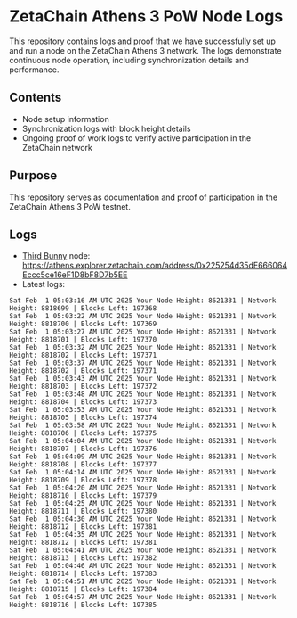 # ZetaChain Athens 3 PoW Node Logs
This repository contains logs and proof that we have successfully set up and run a node on the ZetaChain Athens 3 network. The logs demonstrate continuous node operation, including synchronization details and performance.

## Contents
- Node setup information
- Synchronization logs with block height details
- Ongoing proof of work logs to verify active participation in the ZetaChain network

## Purpose
This repository serves as documentation and proof of participation in the ZetaChain Athens 3 PoW testnet.

## Logs

- [Third Bunny](https://thirdbunny.xyz/) node: https://athens.explorer.zetachain.com/address/0x225254d35dE666064Eccc5ce16eF1D8bF8D7b5EE
- Latest logs:
```
Sat Feb  1 05:03:16 AM UTC 2025 Your Node Height: 8621331 | Network Height: 8818699 | Blocks Left: 197368
Sat Feb  1 05:03:22 AM UTC 2025 Your Node Height: 8621331 | Network Height: 8818700 | Blocks Left: 197369
Sat Feb  1 05:03:27 AM UTC 2025 Your Node Height: 8621331 | Network Height: 8818701 | Blocks Left: 197370
Sat Feb  1 05:03:32 AM UTC 2025 Your Node Height: 8621331 | Network Height: 8818702 | Blocks Left: 197371
Sat Feb  1 05:03:37 AM UTC 2025 Your Node Height: 8621331 | Network Height: 8818702 | Blocks Left: 197371
Sat Feb  1 05:03:43 AM UTC 2025 Your Node Height: 8621331 | Network Height: 8818703 | Blocks Left: 197372
Sat Feb  1 05:03:48 AM UTC 2025 Your Node Height: 8621331 | Network Height: 8818704 | Blocks Left: 197373
Sat Feb  1 05:03:53 AM UTC 2025 Your Node Height: 8621331 | Network Height: 8818705 | Blocks Left: 197374
Sat Feb  1 05:03:58 AM UTC 2025 Your Node Height: 8621331 | Network Height: 8818706 | Blocks Left: 197375
Sat Feb  1 05:04:04 AM UTC 2025 Your Node Height: 8621331 | Network Height: 8818707 | Blocks Left: 197376
Sat Feb  1 05:04:09 AM UTC 2025 Your Node Height: 8621331 | Network Height: 8818708 | Blocks Left: 197377
Sat Feb  1 05:04:14 AM UTC 2025 Your Node Height: 8621331 | Network Height: 8818709 | Blocks Left: 197378
Sat Feb  1 05:04:20 AM UTC 2025 Your Node Height: 8621331 | Network Height: 8818710 | Blocks Left: 197379
Sat Feb  1 05:04:25 AM UTC 2025 Your Node Height: 8621331 | Network Height: 8818711 | Blocks Left: 197380
Sat Feb  1 05:04:30 AM UTC 2025 Your Node Height: 8621331 | Network Height: 8818712 | Blocks Left: 197381
Sat Feb  1 05:04:35 AM UTC 2025 Your Node Height: 8621331 | Network Height: 8818712 | Blocks Left: 197381
Sat Feb  1 05:04:41 AM UTC 2025 Your Node Height: 8621331 | Network Height: 8818713 | Blocks Left: 197382
Sat Feb  1 05:04:46 AM UTC 2025 Your Node Height: 8621331 | Network Height: 8818714 | Blocks Left: 197383
Sat Feb  1 05:04:51 AM UTC 2025 Your Node Height: 8621331 | Network Height: 8818715 | Blocks Left: 197384
Sat Feb  1 05:04:57 AM UTC 2025 Your Node Height: 8621331 | Network Height: 8818716 | Blocks Left: 197385
```
